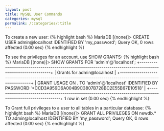 ```yaml
---
layout: post
title: MySQL User Commands
categories: mysql
permalink: /:categories/:title
---
```


To create a new user:
{% highlight bash %}
MariaDB [(none)]> CREATE USER admin@localhost IDENTIFIED BY 'my_password';
Query OK, 0 rows affected (0.00 sec)
{% endhighlight %}

To see the privileges for an account, use SHOW GRANTS:
{% highlight bash %}
MariaDB [(none)]> SHOW GRANTS FOR 'admin'@'localhost';
+--------------------------------------------------------------------------------------------------------------+
| Grants for admin@localhost                                                                                   |
+--------------------------------------------------------------------------------------------------------------+
| GRANT USAGE ON *.* TO 'admin'@'localhost' IDENTIFIED BY PASSWORD '*CCD3A959D6A004B9C3807B728BC2E55B67E10518' |
+--------------------------------------------------------------------------------------------------------------+
1 row in set (0.00 sec)
{% endhighlight %}

To Grant full privileges to a user to all tables in a particular database:
{% highlight bash %}
MariaDB [(none)]> GRANT ALL PRIVILEGES ON newdb.* TO admin@localhost IDENTIFIED BY 'my_password';
Query OK, 0 rows affected (0.00 sec)
{% endhighlight %}


